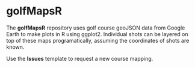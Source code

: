 # golfMapsR

The <strong>golfMapsR</strong> repository uses golf course geoJSON data from Google Earth to make plots in R using ggplot2. Individual shots can be layered on top of these maps programatically, assuming the coordinates of shots are known. 

Use the <strong>Issues</strong> template to request a new course mapping. 
